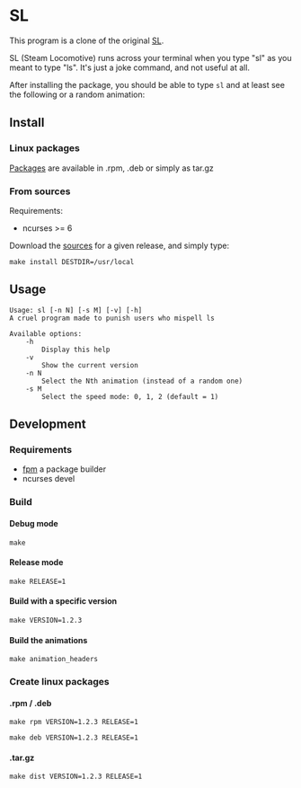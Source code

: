 # SL

This program is a clone of the original [SL](https://github.com/mtoyoda/sl).

SL (Steam Locomotive) runs across your terminal when you type "sl" as you meant to type "ls". It's just a joke command, and not useful at all.

After installing the package, you should be able to type `sl` and at least see the following or a random animation:

## Install

### Linux packages

[Packages](https://github.com/alexlren/codetest/releases/) are available in .rpm, .deb or simply as tar.gz

### From sources

Requirements:
- ncurses >= 6

Download the [sources](https://github.com/alexlren/codetest/releases/) for a given release, and simply type:

```
make install DESTDIR=/usr/local
```

## Usage

```
Usage: sl [-n N] [-s M] [-v] [-h]
A cruel program made to punish users who mispell ls

Available options:
	-h
		Display this help
	-v
		Show the current version
	-n N
		Select the Nth animation (instead of a random one)
	-s M
		Select the speed mode: 0, 1, 2 (default = 1)
```

## Development

### Requirements

- [fpm](https://github.com/jordansissel/fpm) a package builder
- ncurses devel

### Build

#### Debug mode

```
make
```

#### Release mode

```
make RELEASE=1
```

#### Build with a specific version

```
make VERSION=1.2.3
```

#### Build the animations

```
make animation_headers
```

### Create linux packages

#### .rpm / .deb

```
make rpm VERSION=1.2.3 RELEASE=1
```

```
make deb VERSION=1.2.3 RELEASE=1
```

#### .tar.gz

```
make dist VERSION=1.2.3 RELEASE=1
```
